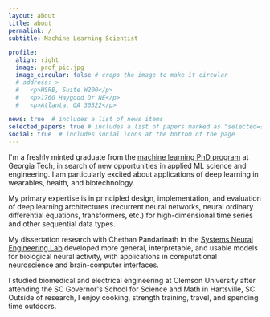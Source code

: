 ```yaml
---
layout: about
title: about
permalink: /
subtitle: Machine Learning Scientist

profile:
  align: right
  image: prof_pic.jpg
  image_circular: false # crops the image to make it circular
  # address: >
  #   <p>HSRB, Suite W200</p>
  #   <p>1760 Haygood Dr NE</p>
  #   <p>Atlanta, GA 30322</p>

news: true  # includes a list of news items
selected_papers: true # includes a list of papers marked as "selected={true}"
social: true  # includes social icons at the bottom of the page
---
```


I'm a freshly minted graduate from the [machine learning PhD program](https://ml.gatech.edu/phd) at Georgia Tech, in search of new opportunities in applied ML science and engineering. I am particularly excited about applications of deep learning in wearables, health, and biotechnology.

My primary expertise is in principled design, implementation, and evaluation of deep learning architectures (recurrent neural networks, neural ordinary differential equations, transformers, etc.) for high-dimensional time series and other sequential data types.

My dissertation research with Chethan Pandarinath in the [Systems Neural Engineering Lab](https://snel.gatech.edu/) developed more general, interpretable, and usable models for biological neural activity, with applications in computational neuroscience and brain-computer interfaces.

I studied biomedical and electrical engineering at Clemson University after attending the SC Governor's School for Science and Math in Hartsville, SC. Outside of research, I enjoy cooking, strength training, travel, and spending time outdoors. 
